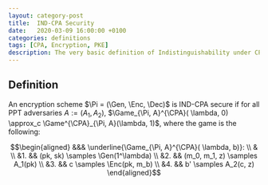```yaml
---
layout: category-post
title:  IND-CPA Security
date:   2020-03-09 16:00:00 +0100
categories: definitions
tags: [CPA, Encryption, PKE]
description: The very basic definition of Indistinguishability under CPA.
---
```

## Definition

An encryption scheme $\Pi = (\Gen, \Enc, \Dec)$ is IND-CPA secure if for all PPT adversaries $A:=(A_1, A_2)$, $\Game_{\Pi, A}^{\CPA}( \lambda, 0) \approx_c \Game^{\CPA}_{\Pi, A}(\lambda, 1)$, where the game is the following:

$$\begin{aligned}
&&& \underline{\Game_{\Pi, A}^{\CPA}( \lambda, b)}: \\
& \\
&1. && (pk, sk) \samples \Gen(1^\lambda) \\
&2. && (m_0, m_1, z) \samples A_1(pk) \\
&3. && c \samples \Enc(pk, m_b) \\
&4. && b' \samples A_2(c, z)
\end{aligned}$$
